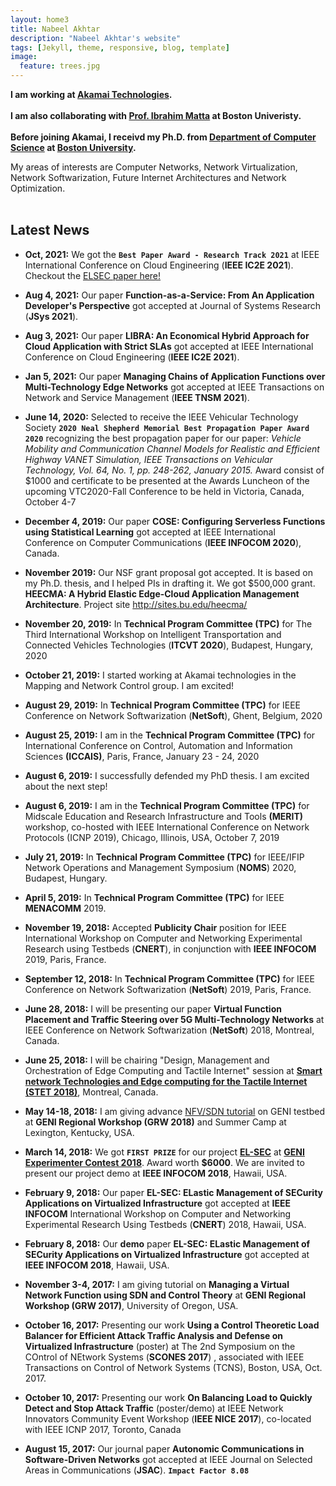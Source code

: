 ```yaml
---
layout: home3
title: Nabeel Akhtar
description: "Nabeel Akhtar's website"
tags: [Jekyll, theme, responsive, blog, template]
image:
  feature: trees.jpg
---
```


**I am working at [Akamai Technologies](https://www.akamai.com). <br><br>
I am also collaborating with [Prof. Ibrahim Matta](https://sites.bu.edu/matta/) at Boston Univeristy.  <br><br>
Before joining Akamai, I receivd my Ph.D. from [Department of Computer Science](http://www.bu.edu/cs/) at [Boston University](http://www.bu.edu).**

My areas of interests are Computer Networks, Network Virtualization, Network Softwarization, Future Internet Architectures and Network Optimization.
<br />
<br />

## Latest News ##

- **Oct, 2021:** We got the  **`Best Paper Award - Research Track 2021`** at IEEE International Conference on Cloud Engineering (**IEEE IC2E 2021**). Checkout the [ELSEC paper here!](https://akhtarnabeel.github.io/papers/LIBRA.pdf)

- **Aug 4, 2021:** Our paper **Function-as-a-Service: From An Application Developer's Perspective** got accepted at Journal of Systems Research (**JSys 2021**).

- **Aug 3, 2021:** Our paper **LIBRA: An Economical Hybrid Approach for Cloud Application with Strict SLAs** got accepted at IEEE International Conference on
Cloud Engineering (**IEEE IC2E 2021**).

- **Jan 5, 2021:** Our paper **Managing Chains of Application Functions over Multi-Technology Edge Networks** got accepted at IEEE Transactions on Network and Service Management (**IEEE TNSM 2021**).

- **June 14, 2020:** Selected to receive the IEEE Vehicular Technology Society **`2020 Neal Shepherd Memorial Best Propagation Paper Award 2020`** recognizing the best propagation paper for our paper:
*Vehicle Mobility and Communication Channel Models for Realistic and Efficient Highway VANET Simulation, IEEE Transactions on Vehicular Technology, Vol. 64, No. 1, pp. 248-262, January 2015.*
Award consist of $1000 and certificate to be presented at the Awards Luncheon of the upcoming VTC2020-Fall Conference to be held in Victoria, Canada, October 4-7

- **December 4, 2019:** Our paper **COSE: Configuring Serverless Functions using Statistical Learning** got accepted at IEEE International Conference on Computer Communications (**IEEE INFOCOM 2020**), Canada. 

- **November 2019:** Our NSF grant proposal got accepted. It is based on my Ph.D. thesis, and I helped PIs in drafting it. We got $500,000 grant. **HEECMA: A Hybrid Elastic Edge-Cloud Application Management Architecture**. Project site http://sites.bu.edu/heecma/

- **November 20, 2019:** In **Technical Program Committee (TPC)** for The Third International Workshop on Intelligent Transportation and Connected Vehicles Technologies (**ITCVT 2020**), Budapest, Hungary, 2020

- **October 21, 2019:** I started working at Akamai technologies in the Mapping and Network Control group. I am excited!

- **August 29, 2019:** In **Technical Program Committee (TPC)** for IEEE Conference on Network Softwarization (**NetSoft**), Ghent, Belgium, 2020

- **August 25, 2019:** I am in the **Technical Program Committee (TPC)** for International Conference on Control, Automation and Information Sciences **(ICCAIS)**, Paris, France, January 23 - 24, 2020

- **August 6, 2019:** I successfully defended my PhD thesis. I am excited about the next step!

- **August 6, 2019:** I am in the **Technical Program Committee (TPC)** for Midscale Education and Research Infrastructure and Tools **(MERIT)** workshop, co-hosted with IEEE International Conference on Network Protocols (ICNP 2019), Chicago, Illinois, USA, October 7, 2019  

- **July 21, 2019:** In **Technical Program Committee (TPC)** for IEEE/IFIP Network Operations and Management Symposium (**NOMS**) 2020, Budapest, Hungary.

- **April 5, 2019:** In **Technical Program Committee (TPC)** for IEEE **MENACOMM** 2019.

- **November 19, 2018:** Accepted **Publicity Chair** position for IEEE International Workshop on Computer and Networking Experimental Research using Testbeds (**CNERT**), in conjunction with **IEEE INFOCOM** 2019, Paris, France.

- **September 12, 2018:** In **Technical Program Committee (TPC)** for IEEE Conference on Network Softwarization (**NetSoft**) 2019, Paris, France.

- **June 28, 2018:** I will be presenting our paper **Virtual Function Placement and Traffic Steering over 5G Multi-Technology Networks** at IEEE Conference on Network Softwarization (**NetSoft**) 2018, Montreal, Canada.

- **June 25, 2018:** I will be chairing "Design, Management and Orchestration of Edge Computing and Tactile Internet" session at **[Smart network Technologies and Edge computing for the Tactile Internet (STET 2018)](http://www.cs.slu.edu/stet2018/)**, Montreal, Canada.

- **May 14-18, 2018:** I am giving advance [NFV/SDN tutorial](http://voip.netlab.uky.edu/grw2018ky/summercamp.html) on GENI testbed at **GENI Regional Workshop (GRW 2018)** and Summer Camp at Lexington, Kentucky, USA.

- **March 14, 2018:** We got **`FIRST PRIZE`** for our project [**EL-SEC**](https://github.com/akhtarnabeel/ELSEC) at [**GENI Experimenter Contest 2018**](https://witestlab.poly.edu/~ffund/geni-experimenter-contest-2018/). Award worth **$6000**. We are invited to present our project demo at  **IEEE INFOCOM 2018**, Hawaii, USA.  

- **February 9, 2018:** Our paper **EL-SEC: ELastic Management of SECurity Applications on Virtualized Infrastructure** got accepted at **IEEE INFOCOM** International Workshop on Computer and Networking Experimental Research Using Testbeds (**CNERT**) 2018, Hawaii, USA. 

- **February 8, 2018:** Our **demo** paper **EL-SEC: ELastic Management of SECurity Applications on Virtualized Infrastructure** got accepted at **IEEE INFOCOM 2018**, Hawaii, USA. 

- **November 3-4, 2017:** I am giving tutorial on **Managing a Virtual Network Function using SDN and Control Theory** at **GENI Regional Workshop (GRW 2017)**, University of Oregon, USA.

- **October 16, 2017:** Presenting our work **Using a Control Theoretic Load Balancer for Efficient Attack Traffic Analysis and Defense on Virtualized Infrastructure**  (poster) at
 The 2nd Symposium on the COntrol of NEtwork Systems (**SCONES 2017**) , associated with IEEE Transactions on Control of Network Systems (TCNS), Boston, USA, Oct. 2017.

- **October 10, 2017:** Presenting our work **On Balancing Load to Quickly Detect and Stop Attack Traffic** (poster/demo) at IEEE Network Innovators Community Event Workshop (**IEEE NICE 2017**), co-located with IEEE ICNP 2017, Toronto, Canada

- **August 15, 2017:** Our journal paper **Autonomic Communications in Software-Driven Networks** got accepted at IEEE Journal on Selected Areas in Communications (**JSAC**). **```Impact Factor 8.08```**



